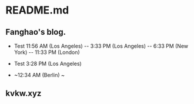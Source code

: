 # README.md

## Fanghao's blog.
- Test 11:56 AM (Los Angeles)
-- 3:33 PM (Los Angeles)
-- 6:33 PM (New York)
-- 11:33 PM (London)

- Test 3:28 PM (Los Angeles)
- ~12:34 AM (Berlin) ~

## kvkw.xyz